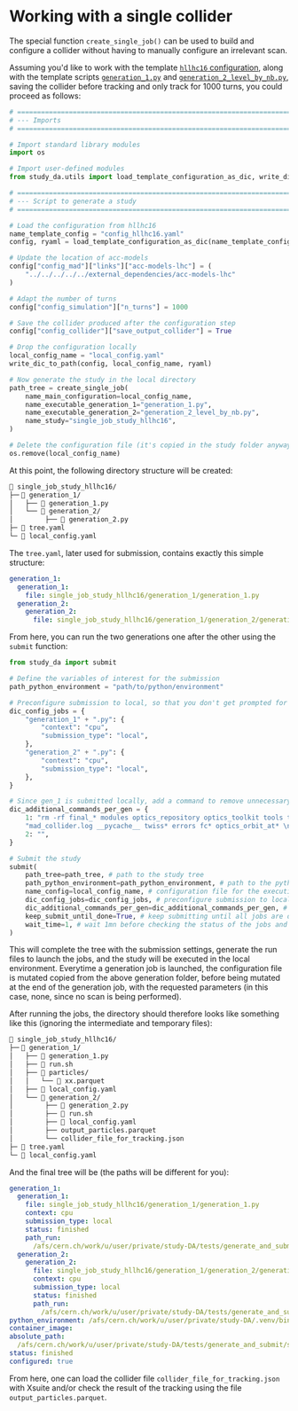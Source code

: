 # Working with a single collider

The special function ```create_single_job()``` can be used to build and configure a collider without having to manually configure an irrelevant scan.

Assuming you'd like to work with the template [`hllhc16` configuration](../template_files/configurations/config_hllhc16.md), along with the template scripts [`generation_1.py`](../template_files/scripts/generation_1.py) and [`generation_2_level_by_nb.py`](../template_files/scripts/generation_2_level_by_nb.py), saving the collider before tracking and only track for 1000 turns, you could proceed as follows:

```py title="single_collider.py"
# ==================================================================================================
# --- Imports
# ==================================================================================================

# Import standard library modules
import os

# Import user-defined modules
from study_da.utils import load_template_configuration_as_dic, write_dic_to_path

# ==================================================================================================
# --- Script to generate a study
# ==================================================================================================

# Load the configuration from hllhc16
name_template_config = "config_hllhc16.yaml"
config, ryaml = load_template_configuration_as_dic(name_template_config)

# Update the location of acc-models
config["config_mad"]["links"]["acc-models-lhc"] = (
    "../../../../../external_dependencies/acc-models-lhc"
)

# Adapt the number of turns
config["config_simulation"]["n_turns"] = 1000

# Save the collider produced after the configuration step
config["config_collider"]["save_output_collider"] = True

# Drop the configuration locally
local_config_name = "local_config.yaml"
write_dic_to_path(config, local_config_name, ryaml)

# Now generate the study in the local directory
path_tree = create_single_job(
    name_main_configuration=local_config_name,
    name_executable_generation_1="generation_1.py",
    name_executable_generation_2="generation_2_level_by_nb.py",
    name_study="single_job_study_hllhc16",
)

# Delete the configuration file (it's copied in the study folder anyway)
os.remove(local_config_name)
```

At this point, the following directory structure will be created:

```bash
📁 single_job_study_hllhc16/
├─╴📁 generation_1/
│   ├── 📄 generation_1.py
│   └── 📁 generation_2/
│        ├── 📄 generation_2.py
├─ 📄 tree.yaml
└─ 📄 local_config.yaml
```

The ```tree.yaml```, later used for submission, contains exactly this simple structure:

```yaml
generation_1:
  generation_1:
    file: single_job_study_hllhc16/generation_1/generation_1.py
  generation_2:
    generation_2:
      file: single_job_study_hllhc16/generation_1/generation_2/generation_2.py
```

From here, you can run the two generations one after the other using the ```submit``` function:

```py title="single_collider.py"
from study_da import submit

# Define the variables of interest for the submission
path_python_environment = "path/to/python/environment"

# Preconfigure submission to local, so that you don't get prompted for the submission type
dic_config_jobs = {
    "generation_1" + ".py": {
        "context": "cpu",
        "submission_type": "local",
    },
    "generation_2" + ".py": {
        "context": "cpu",
        "submission_type": "local",
    },
}

# Since gen_1 is submitted locally, add a command to remove unnecessary files
dic_additional_commands_per_gen = {
    1: "rm -rf final_* modules optics_repository optics_toolkit tools tracking_tools temp "
    "mad_collider.log __pycache__ twiss* errors fc* optics_orbit_at* \n",
    2: "",
}

# Submit the study
submit(
    path_tree=path_tree, # path to the study tree
    path_python_environment=path_python_environment, # path to the python environment
    name_config=local_config_name, # configuration file for the execution
    dic_config_jobs=dic_config_jobs, # preconfigure submission to local
    dic_additional_commands_per_gen=dic_additional_commands_per_gen, # remove unnecessary files
    keep_submit_until_done=True, # keep submitting until all jobs are done
    wait_time=1, # wait 1mn before checking the status of the jobs and resubmitting
)
```

This will complete the tree with the submission settings, generate the run files to launch the jobs, and the study will be executed in the local environment. Everytime a generation job is launched, the configuration file is mutated copied from the above generation folder, before being mutated at the end of the generation job, with the requested parameters (in this case, none, since no scan is being performed).

After running the jobs, the directory should therefore looks like something like this (ignoring the intermediate and temporary files):

```bash
📁 single_job_study_hllhc16/
├─╴📁 generation_1/
│   ├── 📄 generation_1.py
│   ├── 📄 run.sh
│   ├── 📁 particles/
│   │   └── 📄 xx.parquet
│   ├── 📄 local_config.yaml
│   └── 📁 generation_2/
│        ├── 📄 generation_2.py
│        ├── 📄 run.sh
│        ├── 📄 local_config.yaml
│        ├── output_particles.parquet
│        └── collider_file_for_tracking.json
├─ 📄 tree.yaml
└─ 📄 local_config.yaml
```

And the final tree will be (the paths will be different for you):

```yaml
generation_1:
  generation_1:
    file: single_job_study_hllhc16/generation_1/generation_1.py
    context: cpu
    submission_type: local
    status: finished
    path_run: 
      /afs/cern.ch/work/u/user/private/study-DA/tests/generate_and_submit/single_collider_hllhc16/single_job_study_hllhc16/generation_1/run.sh
  generation_2:
    generation_2:
      file: single_job_study_hllhc16/generation_1/generation_2/generation_2.py
      context: cpu
      submission_type: local
      status: finished
      path_run: 
        /afs/cern.ch/work/u/user/private/study-DA/tests/generate_and_submit/single_collider_hllhc16/single_job_study_hllhc16/generation_1/generation_2/run.sh
python_environment: /afs/cern.ch/work/u/user/private/study-DA/.venv/bin/activate
container_image:
absolute_path: 
  /afs/cern.ch/work/u/user/private/study-DA/tests/generate_and_submit/single_collider_hllhc16
status: finished
configured: true
```

From here, one can load the collider file ```collider_file_for_tracking.json``` with Xsuite and/or check the result of the tracking using the file ```output_particles.parquet```.
